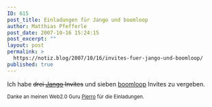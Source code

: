 ```yaml
---
ID: 615
post_title: Einladungen für Jango und boomloop
author: Matthias Pfefferle
post_date: 2007-10-16 15:24:15
post_excerpt: ""
layout: post
permalink: >
  https://notiz.blog/2007/10/16/invites-fuer-jango-und-boomloop/
published: true
---
```

Ich habe <del datetime="2007-10-18T05:59:59+00:00">drei <a href="http://www.jango.com/">Jango</a> Invites</del> und sieben <a href="http://boomloop.com/">boomloop</a> Invites zu vergeben.

<small>Danke an meinen Web2.0 Guru <a href="http://www.konterfai.com/">Pierro</a> für die Einladungen.</small>